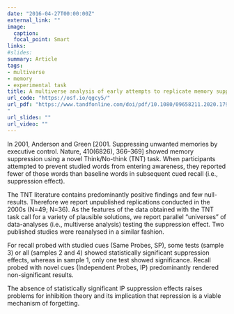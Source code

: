 ```yaml
---
date: "2016-04-27T00:00:00Z"
external_link: ""
image:
  caption: 
  focal_point: Smart
links:
#slides: 
summary: Article
tags:
- multiverse
- memory
- experimental task
title: A multiverse analysis of early attempts to replicate memory suppression with the Think/No-think Task
url_code: "https://osf.io/qgcy5/"
url_pdf: "https://www.tandfonline.com/doi/pdf/10.1080/09658211.2020.1797095?needAccess=true
"
url_slides: ""
url_video: ""
---
```


In 2001, Anderson and Green [2001. Suppressing unwanted memories by executive control. Nature, 410(6826), 366–369] showed memory suppression using a novel Think/No-think (TNT) task. When participants attempted to prevent studied words from entering awareness, they reported fewer of those words than baseline words in subsequent cued recall (i.e., suppression effect). 

The TNT literature contains predominantly positive findings and few null-results. Therefore we report unpublished replications conducted in the 2000s (N=49; N=36). As the features of the data obtained with the TNT task call for a variety of plausible solutions, we report parallel “universes” of data-analyses (i.e., multiverse analysis) testing the suppression effect. Two published studies were reanalysed in a similar fashion. 

For recall probed with studied cues (Same Probes, SP), some tests (sample 3) or all (samples 2 and 4) showed statistically significant suppression effects, whereas in sample 1, only one test showed significance. Recall probed with novel cues (Independent Probes, IP) predominantly rendered non-significant results. 

The absence of statistically significant IP suppression effects raises problems for inhibition theory and its implication that repression is a viable mechanism of forgetting.
